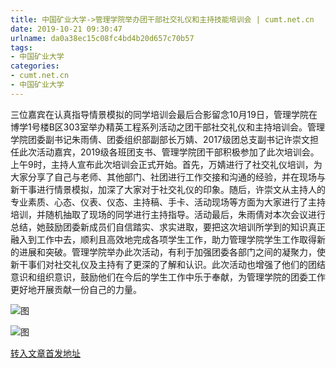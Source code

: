```yaml
---
title: 中国矿业大学->管理学院举办团干部社交礼仪和主持技能培训会 | cumt.net.cn
date: 2019-10-21 09:30:47
urlname: da0a38ec15c08fc4bd4b20d657c70b57
tags: 
- 中国矿业大学
categories:
- cumt.net.cn
- 中国矿业大学
---
```

三位嘉宾在认真指导情景模拟的同学培训会最后合影留念10月19日，管理学院在博学1号楼B区303室举办精英工程系列活动之团干部社交礼仪和主持培训会。管理学院团委副书记朱雨倩、团委组织部副部长万婧、2017级团总支副书记许崇文担任此次活动嘉宾，2019级各班团支书、管理学院团干部积极参加了此次培训会。上午9时，主持人宣布此次培训会正式开始。首先，万婧进行了社交礼仪培训，为大家分享了自己与老师、其他部门、社团进行工作交接和沟通的经验，并在现场与新干事进行情景模拟，加深了大家对于社交礼仪的印象。随后，许崇文从主持人的专业素质、心态、仪表、仪态、主持稿、手卡、活动现场等方面为大家进行了主持培训，并随机抽取了现场的同学进行主持指导。活动最后，朱雨倩对本次会议进行总结，她鼓励团委新成员们自信踏实、求实进取，要把这次培训所学到的知识真正融入到工作中去，顺利且高效地完成各项学生工作，助力管理学院学生工作取得新的进展和突破。管理学院举办此次活动，有利于加强团委各部门之间的凝聚力，使新干事们对社交礼仪及主持有了更深的了解和认识。此次活动也增强了他们的团结意识和组织意识，鼓励他们在今后的学生工作中乐于奉献，为管理学院的团委工作更好地开展贡献一份自己的力量。

![图](http://xwzx.cumt.edu.cn/_upload/article/images/e4/5f/b4ccffe045249c61d8906d8f2d3c/3fa92f18-5c94-4551-ae21-e03d683061e2.jpg)

![图](http://xwzx.cumt.edu.cn/_upload/article/images/e4/5f/b4ccffe045249c61d8906d8f2d3c/781a3c5e-5b40-4dd0-9b43-d239c8b1e691.jpg)

[转入文章首发地址](http://xwzx.cumt.edu.cn/54/84/c523a545924/page.htm)